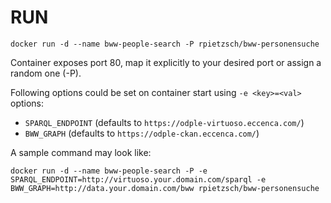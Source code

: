 # RUN

``docker run -d --name bww-people-search -P rpietzsch/bww-personensuche``

Container exposes port 80, map it explicitly to your desired port or assign a random one (-P).

Following options could be set on container start using ``-e <key>=<val>`` options:

- ``SPARQL_ENDPOINT``  (defaults to ``https://odple-virtuoso.eccenca.com/``)
- ``BWW_GRAPH`` (defaults to ``https://odple-ckan.eccenca.com/``)

A sample command may look like:

``docker run -d --name bww-people-search -P -e SPARQL_ENDPOINT=http://virtuoso.your.domain.com/sparql -e BWW_GRAPH=http://data.your.domain.com/bww rpietzsch/bww-personensuche``